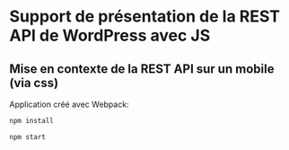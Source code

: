 # Support de présentation de la REST API de WordPress avec JS

## Mise en contexte de la REST API sur un mobile (via css)

Application créé avec Webpack:

```sh
npm install
```

```sh
npm start
```